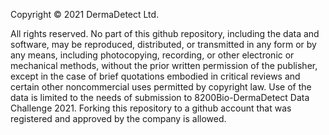 Copyright © 2021 DermaDetect Ltd. 

All rights reserved. No part of this github repository, including the data and software, may be reproduced, distributed, or transmitted in any form or by any means, including photocopying, recording, or other electronic or mechanical methods, without the prior written permission of the publisher, except in the case of brief quotations embodied in critical reviews and certain other noncommercial uses permitted by copyright law.
Use of the data is limited to the needs of submission to 8200Bio-DermaDetect Data Challenge 2021. Forking this repository to a github account that was registered and approved by the company is allowed.

